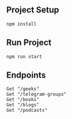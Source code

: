 ## Project Setup
```
npm install
```

## Run Project
```
npm run start
```

## Endpoints
```
Get "/geeks"
Get "/telegram-groups"
Get "/books"
Get "/blogs"
Get "/podcasts"
```
